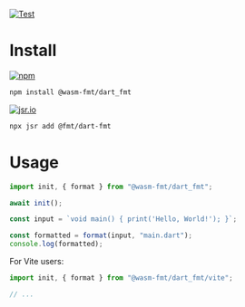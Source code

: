 [![Test](https://github.com/wasm-fmt/dart_fmt/actions/workflows/test.yml/badge.svg)](https://github.com/wasm-fmt/dart_fmt/actions/workflows/test.yml)

# Install

[![npm](https://img.shields.io/npm/v/@wasm-fmt/dart_fmt)](https://www.npmjs.com/package/@wasm-fmt/dart_fmt)

```bash
npm install @wasm-fmt/dart_fmt
```

[![jsr.io](https://jsr.io/badges/@fmt/dart-fmt)](https://jsr.io/@fmt/dart-fmt)

```bash
npx jsr add @fmt/dart-fmt
```

# Usage

```javascript
import init, { format } from "@wasm-fmt/dart_fmt";

await init();

const input = `void main() { print('Hello, World!'); }`;

const formatted = format(input, "main.dart");
console.log(formatted);
```

For Vite users:

```JavaScript
import init, { format } from "@wasm-fmt/dart_fmt/vite";

// ...
```
